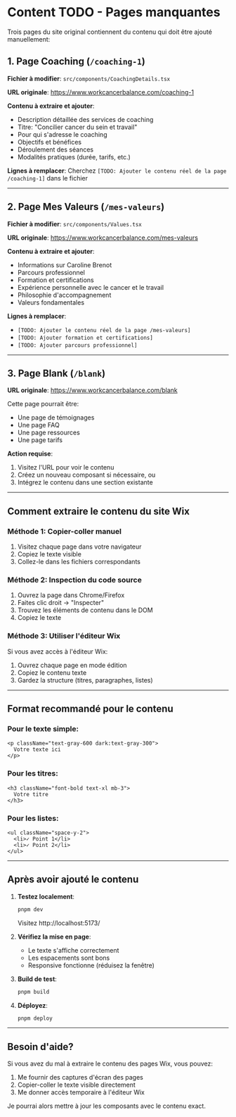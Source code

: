 # Content TODO - Pages manquantes

Trois pages du site original contiennent du contenu qui doit être ajouté manuellement:

## 1. Page Coaching (`/coaching-1`)

**Fichier à modifier**: `src/components/CoachingDetails.tsx`

**URL originale**: https://www.workcancerbalance.com/coaching-1

**Contenu à extraire et ajouter**:
- Description détaillée des services de coaching
- Titre: "Concilier cancer du sein et travail"
- Pour qui s'adresse le coaching
- Objectifs et bénéfices
- Déroulement des séances
- Modalités pratiques (durée, tarifs, etc.)

**Lignes à remplacer**: Cherchez `[TODO: Ajouter le contenu réel de la page /coaching-1]` dans le fichier

---

## 2. Page Mes Valeurs (`/mes-valeurs`)

**Fichier à modifier**: `src/components/Values.tsx`

**URL originale**: https://www.workcancerbalance.com/mes-valeurs

**Contenu à extraire et ajouter**:
- Informations sur Caroline Brenot
- Parcours professionnel
- Formation et certifications
- Expérience personnelle avec le cancer et le travail
- Philosophie d'accompagnement
- Valeurs fondamentales

**Lignes à remplacer**:
- `[TODO: Ajouter le contenu réel de la page /mes-valeurs]`
- `[TODO: Ajouter formation et certifications]`
- `[TODO: Ajouter parcours professionnel]`

---

## 3. Page Blank (`/blank`)

**URL originale**: https://www.workcancerbalance.com/blank

Cette page pourrait être:
- Une page de témoignages
- Une page FAQ
- Une page ressources
- Une page tarifs

**Action requise**:
1. Visitez l'URL pour voir le contenu
2. Créez un nouveau composant si nécessaire, ou
3. Intégrez le contenu dans une section existante

---

## Comment extraire le contenu du site Wix

### Méthode 1: Copier-coller manuel
1. Visitez chaque page dans votre navigateur
2. Copiez le texte visible
3. Collez-le dans les fichiers correspondants

### Méthode 2: Inspection du code source
1. Ouvrez la page dans Chrome/Firefox
2. Faites clic droit → "Inspecter"
3. Trouvez les éléments de contenu dans le DOM
4. Copiez le texte

### Méthode 3: Utiliser l'éditeur Wix
Si vous avez accès à l'éditeur Wix:
1. Ouvrez chaque page en mode édition
2. Copiez le contenu texte
3. Gardez la structure (titres, paragraphes, listes)

---

## Format recommandé pour le contenu

### Pour le texte simple:
```tsx
<p className="text-gray-600 dark:text-gray-300">
  Votre texte ici
</p>
```

### Pour les titres:
```tsx
<h3 className="font-bold text-xl mb-3">
  Votre titre
</h3>
```

### Pour les listes:
```tsx
<ul className="space-y-2">
  <li>✓ Point 1</li>
  <li>✓ Point 2</li>
</ul>
```

---

## Après avoir ajouté le contenu

1. **Testez localement**:
   ```bash
   pnpm dev
   ```
   Visitez http://localhost:5173/

2. **Vérifiez la mise en page**:
   - Le texte s'affiche correctement
   - Les espacements sont bons
   - Responsive fonctionne (réduisez la fenêtre)

3. **Build de test**:
   ```bash
   pnpm build
   ```

4. **Déployez**:
   ```bash
   pnpm deploy
   ```

---

## Besoin d'aide?

Si vous avez du mal à extraire le contenu des pages Wix, vous pouvez:
1. Me fournir des captures d'écran des pages
2. Copier-coller le texte visible directement
3. Me donner accès temporaire à l'éditeur Wix

Je pourrai alors mettre à jour les composants avec le contenu exact.
